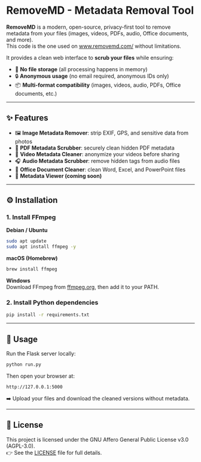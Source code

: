 # RemoveMD - Metadata Removal Tool

**RemoveMD** is a modern, open-source, privacy-first tool to remove metadata from your files (images, videos, PDFs, audio, Office documents, and more).  
This code is the one used on www.removemd.com/ without limitations.

It provides a clean web interface to **scrub your files** while ensuring:  
- 🚫 **No file storage** (all processing happens in memory)  
- 🔒 **Anonymous usage** (no email required, anonymous IDs only)  
- 📦 **Multi-format compatibility** (images, videos, audio, PDFs, Office documents, etc.)  

---

## ✨ Features
- 🖼️ **Image Metadata Remover**: strip EXIF, GPS, and sensitive data from photos  
- 📄 **PDF Metadata Scrubber**: securely clean hidden PDF metadata  
- 🎥 **Video Metadata Cleaner**: anonymize your videos before sharing  
- 🎧 **Audio Metadata Scrubber**: remove hidden tags from audio files  
- 🏢 **Office Document Cleaner**: clean Word, Excel, and PowerPoint files  
- 👀 **Metadata Viewer (coming soon)**  

---

## ⚙️ Installation

### 1. Install FFmpeg

**Debian / Ubuntu**
```bash
sudo apt update
sudo apt install ffmpeg -y
```

**macOS (Homebrew)**
```bash
brew install ffmpeg
```

**Windows**  
Download FFmpeg from [ffmpeg.org](https://ffmpeg.org/), then add it to your PATH.

### 2. Install Python dependencies
```bash
pip install -r requirements.txt
```

---

## 🚀 Usage

Run the Flask server locally:
```bash
python run.py
```

Then open your browser at:
```
http://127.0.0.1:5000
```

➡️ Upload your files and download the cleaned versions without metadata.

---

## 📜 License

This project is licensed under the GNU Affero General Public License v3.0 (AGPL-3.0).  
👉 See the [LICENSE](LICENSE) file for full details.
